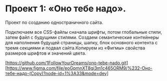 # Проект 1: «Оно тебе надо».

Проект по созданию одностраничного сайта.

Подключаем все CSS-файлы сначала шрифты, потом глобальные стили, затем файл с будущими стилями. Создаем семантические контейнеры для наполнения будущей страницы, шапку, блок основного контента с тремя секциями и подвал сайта.Копируем из «Фигмы» свойства размеров шрифтов и значений цвета.

[https://github.com/1FollowYourDreams/ono-tebe-nado.git]
[https://www.figma.com/file/eoGpmnXT8gi3m1c465ORM9/%232-Оно-тебе-надо-(Copy)?node-id=1%3A33&mode=dev]